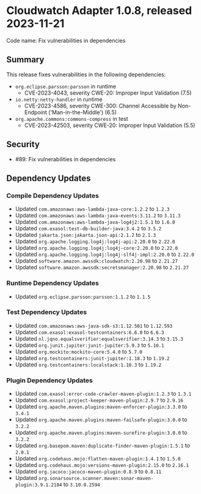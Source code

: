 # Cloudwatch Adapter 1.0.8, released 2023-11-21

Code name: Fix vulnerabilities in dependencies

## Summary

This release fixes vulnerabilities in the following dependencies:
* `org.eclipse.parsson:parsson` in runtime
    * CVE-2023-4043, severity CWE-20: Improper Input Validation (7.5)
* `io.netty:netty-handler` in runtime
    * CVE-2023-4586, severity CWE-300: Channel Accessible by Non-Endpoint ('Man-in-the-Middle') (6.5)
* `org.apache.commons:commons-compress` in test
    * CVE-2023-42503, severity CWE-20: Improper Input Validation (5.5)

## Security

* #89: Fix vulnerabilities in dependencies

## Dependency Updates

### Compile Dependency Updates

* Updated `com.amazonaws:aws-lambda-java-core:1.2.2` to `1.2.3`
* Updated `com.amazonaws:aws-lambda-java-events:3.11.2` to `3.11.3`
* Updated `com.amazonaws:aws-lambda-java-log4j2:1.5.1` to `1.6.0`
* Updated `com.exasol:test-db-builder-java:3.4.2` to `3.5.2`
* Updated `jakarta.json:jakarta.json-api:2.1.2` to `2.1.3`
* Updated `org.apache.logging.log4j:log4j-api:2.20.0` to `2.22.0`
* Updated `org.apache.logging.log4j:log4j-core:2.20.0` to `2.22.0`
* Updated `org.apache.logging.log4j:log4j-slf4j-impl:2.20.0` to `2.22.0`
* Updated `software.amazon.awssdk:cloudwatch:2.20.98` to `2.21.27`
* Updated `software.amazon.awssdk:secretsmanager:2.20.98` to `2.21.27`

### Runtime Dependency Updates

* Updated `org.eclipse.parsson:parsson:1.1.2` to `1.1.5`

### Test Dependency Updates

* Updated `com.amazonaws:aws-java-sdk-s3:1.12.501` to `1.12.593`
* Updated `com.exasol:exasol-testcontainers:6.6.0` to `6.6.3`
* Updated `nl.jqno.equalsverifier:equalsverifier:3.14.3` to `3.15.3`
* Updated `org.junit.jupiter:junit-jupiter:5.9.3` to `5.10.1`
* Updated `org.mockito:mockito-core:5.4.0` to `5.7.0`
* Updated `org.testcontainers:junit-jupiter:1.18.3` to `1.19.2`
* Updated `org.testcontainers:localstack:1.18.3` to `1.19.2`

### Plugin Dependency Updates

* Updated `com.exasol:error-code-crawler-maven-plugin:1.2.3` to `1.3.1`
* Updated `com.exasol:project-keeper-maven-plugin:2.9.7` to `2.9.16`
* Updated `org.apache.maven.plugins:maven-enforcer-plugin:3.3.0` to `3.4.1`
* Updated `org.apache.maven.plugins:maven-failsafe-plugin:3.0.0` to `3.2.2`
* Updated `org.apache.maven.plugins:maven-surefire-plugin:3.0.0` to `3.2.2`
* Updated `org.basepom.maven:duplicate-finder-maven-plugin:1.5.1` to `2.0.1`
* Updated `org.codehaus.mojo:flatten-maven-plugin:1.4.1` to `1.5.0`
* Updated `org.codehaus.mojo:versions-maven-plugin:2.15.0` to `2.16.1`
* Updated `org.jacoco:jacoco-maven-plugin:0.8.9` to `0.8.11`
* Updated `org.sonarsource.scanner.maven:sonar-maven-plugin:3.9.1.2184` to `3.10.0.2594`
